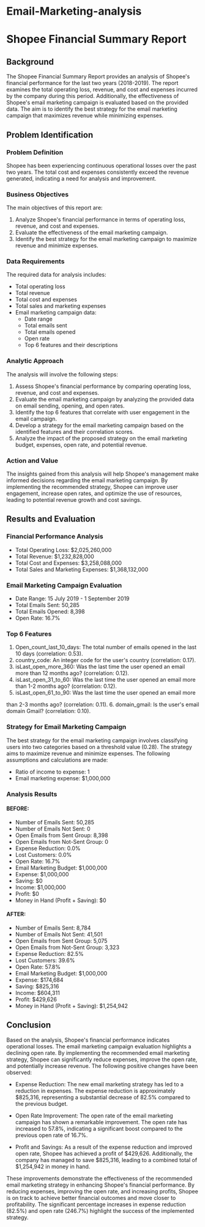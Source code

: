 # Email-Marketing-analysis
# Shopee Financial Summary Report

## Background
The Shopee Financial Summary Report provides an analysis of Shopee's financial performance for the last two years (2018-2019). The report examines the total operating loss, revenue, and cost and expenses incurred by the company during this period. Additionally, the effectiveness of Shopee's email marketing campaign is evaluated based on the provided data. The aim is to identify the best strategy for the email marketing campaign that maximizes revenue while minimizing expenses.

## Problem Identification

### Problem Definition
Shopee has been experiencing continuous operational losses over the past two years. The total cost and expenses consistently exceed the revenue generated, indicating a need for analysis and improvement.

### Business Objectives
The main objectives of this report are:
1. Analyze Shopee's financial performance in terms of operating loss, revenue, and cost and expenses.
2. Evaluate the effectiveness of the email marketing campaign.
3. Identify the best strategy for the email marketing campaign to maximize revenue and minimize expenses.

### Data Requirements
The required data for analysis includes:
- Total operating loss
- Total revenue
- Total cost and expenses
- Total sales and marketing expenses
- Email marketing campaign data:
  - Date range
  - Total emails sent
  - Total emails opened
  - Open rate
  - Top 6 features and their descriptions

### Analytic Approach
The analysis will involve the following steps:
1. Assess Shopee's financial performance by comparing operating loss, revenue, and cost and expenses.
2. Evaluate the email marketing campaign by analyzing the provided data on email sending, opening, and open rates.
3. Identify the top 6 features that correlate with user engagement in the email campaign.
4. Develop a strategy for the email marketing campaign based on the identified features and their correlation scores.
5. Analyze the impact of the proposed strategy on the email marketing budget, expenses, open rate, and potential revenue.

### Action and Value
The insights gained from this analysis will help Shopee's management make informed decisions regarding the email marketing campaign. By implementing the recommended strategy, Shopee can improve user engagement, increase open rates, and optimize the use of resources, leading to potential revenue growth and cost savings.

## Results and Evaluation

### Financial Performance Analysis
- Total Operating Loss: $2,025,260,000
- Total Revenue: $1,232,828,000
- Total Cost and Expenses: $3,258,088,000
- Total Sales and Marketing Expenses: $1,368,132,000

### Email Marketing Campaign Evaluation
- Date Range: 15 July 2019 - 1 September 2019
- Total Emails Sent: 50,285
- Total Emails Opened: 8,398
- Open Rate: 16.7%

### Top 6 Features
1. Open_count_last_10_days: The total number of emails opened in the last 10 days (correlation: 0.53).
2. country_code: An integer code for the user's country (correlation: 0.17).
3. isLast_open_more_360: Was the last time the user opened an email more than 12 months ago? (correlation: 0.12).
4. isLast_open_31_to_60: Was the last time the user opened an email more than 1-2 months ago? (correlation: 0.12).
5. isLast_open_61_to_90: Was the last time the user opened an email more

 than 2-3 months ago? (correlation: 0.11).
6. domain_gmail: Is the user's email domain Gmail? (correlation: 0.10).

### Strategy for Email Marketing Campaign
The best strategy for the email marketing campaign involves classifying users into two categories based on a threshold value (0.28). The strategy aims to maximize revenue and minimize expenses. The following assumptions and calculations are made:
- Ratio of income to expense: 1
- Email marketing expense: $1,000,000

### Analysis Results
#### BEFORE:
- Number of Emails Sent: 50,285
- Number of Emails Not Sent: 0
- Open Emails from Sent Group: 8,398
- Open Emails from Not-Sent Group: 0
- Expense Reduction: 0.0%
- Lost Customers: 0.0%
- Open Rate: 16.7%
- Email Marketing Budget: $1,000,000
- Expense: $1,000,000
- Saving: $0
- Income: $1,000,000
- Profit: $0
- Money in Hand (Profit + Saving): $0

#### AFTER:
- Number of Emails Sent: 8,784
- Number of Emails Not Sent: 41,501
- Open Emails from Sent Group: 5,075
- Open Emails from Not-Sent Group: 3,323
- Expense Reduction: 82.5%
- Lost Customers: 39.6%
- Open Rate: 57.8%
- Email Marketing Budget: $1,000,000
- Expense: $174,684
- Saving: $825,316
- Income: $604,311
- Profit: $429,626
- Money in Hand (Profit + Saving): $1,254,942

## Conclusion
Based on the analysis, Shopee's financial performance indicates operational losses. The email marketing campaign evaluation highlights a declining open rate. By implementing the recommended email marketing strategy, Shopee can significantly reduce expenses, improve the open rate, and potentially increase revenue. The following positive changes have been observed:

- Expense Reduction: The new email marketing strategy has led to a reduction in expenses. The expense reduction is approximately $825,316, representing a substantial decrease of 82.5% compared to the previous budget.

- Open Rate Improvement: The open rate of the email marketing campaign has shown a remarkable improvement. The open rate has increased to 57.8%, indicating a significant boost compared to the previous open rate of 16.7%.

- Profit and Savings: As a result of the expense reduction and improved open rate, Shopee has achieved a profit of $429,626. Additionally, the company has managed to save $825,316, leading to a combined total of $1,254,942 in money in hand.

These improvements demonstrate the effectiveness of the recommended email marketing strategy in enhancing Shopee's financial performance. By reducing expenses, improving the open rate, and increasing profits, Shopee is on track to achieve better financial outcomes and move closer to profitability. The significant percentage increases in expense reduction (82.5%) and open rate (246.7%) highlight the success of the implemented strategy.
